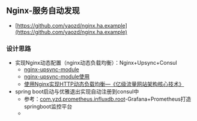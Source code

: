 ## Nginx-服务自动发现
- [https://github.com/yaozd/nginx.ha.example](https://github.com/yaozd/nginx.ha.example)

### 设计思路
- 实现Nginx动态配置（nginx动态负载均衡）：Nginx+Upsync+Consul
    - [nginx-upsync-module](https://github.com/weibocom/nginx-upsync-module)
    - [nginx-upsync-module使用](https://blog.csdn.net/shenshouer/article/details/52925735)
    - [使用Nginx实现HTTP动态负载均衡—《亿级流量网站架构核心技术》](https://blog.csdn.net/jek123456/article/details/68059358)
- spring boot启动与优雅退出实现自动注册到consul中
    - 参考：[com.yzd.prometheus.influxdb.root](https://github.com/yaozd/com.yzd.prometheus.influxdb.root)-Grafana+Prometheus打造springboot监控平台
    - []()